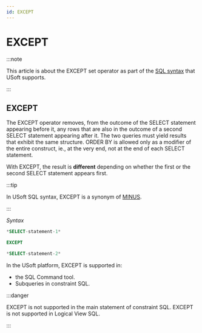 ```yaml
---
id: EXCEPT
---
```


# EXCEPT




:::note

This article is about the EXCEPT set operator as part of the [SQL syntax](/Modeller_and_Rules_Engine/SQL_syntax) that USoft supports.

:::

## **EXCEPT**

The EXCEPT operator removes, from the outcome of the SELECT statement appearing before it, any rows that are also in the outcome of a second SELECT statement appearing after it. The two queries must yield results that exhibit the same structure. ORDER BY is allowed only as a modifier of the entire construct, ie., at the very end, not at the end of each SELECT statement.

With EXCEPT, the result is **different** depending on whether the first or the second SELECT statement appears first.


:::tip

In USoft SQL syntax, EXCEPT is a synonym of [MINUS](/Modeller_and_Rules_Engine/SQL_syntax/MINUS.md).

:::

*Syntax*

```sql
*SELECT-statement-1*

EXCEPT

*SELECT-statement-2*
```

In the USoft platform, EXCEPT is supported in:

- the SQL Command tool.
- Subqueries in constraint SQL.


:::danger

EXCEPT is not supported in the main statement of constraint SQL.
EXCEPT is not supported in Logical View SQL.

:::
